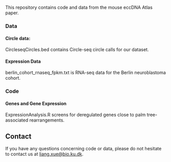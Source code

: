This repository contains code and data from the mouse eccDNA Atlas paper.

### Data
#### Circle data:
CircleseqCircles.bed contains Circle-seq circle calls for our dataset.

#### Expression Data
berlin_cohort_rnaseq_fpkm.txt is RNA-seq data for the Berlin neuroblastoma cohort.

### Code
#### Genes and Gene Expression
ExpressionAnalysis.R screens for deregulated genes close to palm tree-associated rearrangements.

## Contact
If you have any questions concerning code or data, please do not hesitate to contact us at liang.xue@bio.ku.dk.
